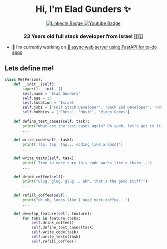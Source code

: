 <h1 align="center">Hi, I'm Elad Gunders ✨</h1>

<div align="center" id="badges">
  <a href="https://www.linkedin.com/in/elad-gunders-4385241b3/">
    <img src="https://img.shields.io/badge/LinkedIn-blue?style=for-the-badge&logo=linkedin&logoColor=white" alt="LinkedIn Badge"/>
  </a>
  <a href="https://mail.google.com/mail/?view=cm&to=gunderselad@gmail.com">
    <img src="https://img.shields.io/badge/Gmail-D14836?style=for-the-badge&logo=gmail&logoColor=white" alt="Youtube Badge"/>
  </a>
</div>

<h3 align="center">23 Years old full stack developer from Israel 🇮🇱</h3>

- 🔭 I’m currently working on [🚀 async web server using FastAPI for to-do apps](https://github.com/eladgunders/todos_back)

## Lets define me!

```python
class Me(Person):
    def __init__(self):
        super().__init__()
        self.name = 'Elad Gunders'
        self.age = 23
        self.location = 'Israel'
        self.jobs = ['Full Stack Developer', 'Back End Developer', 'Front End Developer']
        self.hobbies = ['Chess', 'Music', 'Video Games']
        
    def define_test_cases(self, task):
        print("What are the test cases again? Oh yeah, let's get to it...")
        ...
        
    def write_code(self, task):
        print('Tap, tap, tap... coding like a boss!')
        ...

    def write_tests(self, task):
        print('Time to make sure this code works like a charm...')
        ...
        
    def drink_coffee(self):
        print("Glug, glug, glug... ahh, that's the good stuff!")
        ...
      
    def refill_coffee(self):
        print("Uh oh, looks like I need more coffee...")
        ...

    def develop_feature(self, feature):
        for taks in feature.tasks:
            self.drink_coffee()
            self.define_test_cases(task)
            self.write_code(task)
            self.write_tests(task)
            self.refill_coffee()
```
